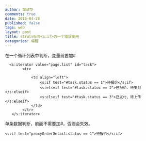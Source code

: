 ```yaml
---
author: 邹政华
comments: true
date: 2015-04-28
published: false 
tags: web
layout: post
title: struts标签<s:if>的一个错误使用
categories: 编程 
---
```


在一个循环列表中判断，变量前要加#

	  <s:iterator value="page.list" id="task">
			<tr>
	
	         	<td align="left">
					<s:if test="#task.status == 1">待报价</s:if>
	         	    <s:elseif test="#task.status == 2">已报价、待支付</s:elseif>
	         	    <s:elseif test="#task.status == 3">已支付、待上传</s:elseif>
	       		</td>     
			</tr>
	   </s:iterator>


单条数据判断，前面不需要加#，否则会失效。

	<s:if test="proxyOrderDetail.status == 1">待报价</s:if>
